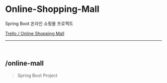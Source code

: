 # Online-Shopping-Mall

Spring Boot 온라인 쇼핑몰 프로젝트

[Trello / Online Shopping Mall](https://trello.com/b/wtq6b8TB/online-shopping-mall)

***

<br>

## /online-mall
> Spring Boot Project
